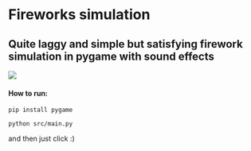 # Fireworks simulation #
## Quite laggy and simple but satisfying firework simulation in pygame with sound effects ##

![](firework.gif)

#### How to run: ####

```
pip install pygame

python src/main.py
```
and then just click :)
